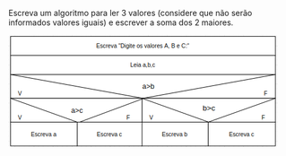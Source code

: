 Escreva um algoritmo para ler 3 valores (considere que não serão informados valores iguais) e escrever a soma dos 2 maiores.


![](https://github.com/Yxav/proglogic/blob/apnp/exercicios-3/30/30.png) 
